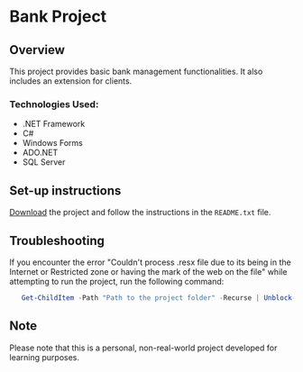 # Bank Project

## Overview
This project provides basic bank management functionalities. It also includes an extension for clients.

### Technologies Used:
- .NET Framework
- C#
- Windows Forms
- ADO.NET
- SQL Server

## Set-up instructions
[Download](https://drive.google.com/drive/folders/1wgP8IXj0I2wVZOTkfv93NdDqWeeW0tGv?usp=drive_link) the project and follow the instructions in the `README.txt` file.

## Troubleshooting
If you encounter the error "Couldn't process .resx file due to its being in the Internet or Restricted zone or having the mark of the web on the file" while attempting to run the project, 
run the following command:
```powershell
   Get-ChildItem -Path "Path to the project folder" -Recurse | Unblock-File
```

## Note
Please note that this is a personal, non-real-world project developed for learning purposes.
